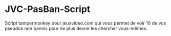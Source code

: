 # JVC-PasBan-Script
Script tampermonkey pour jeuxvideo.com qui vous permet de voir 10 de vos pseudos non bannis pour ne plus devoir les chercher vous-mêmes. 
